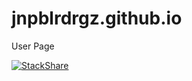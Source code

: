 # jnpblrdrgz.github.io
User Page

[![StackShare](http://img.shields.io/badge/tech-stack-0690fa.svg?style=flat)](http://stackshare.io/jnpblrdrgz/personal-stack)
